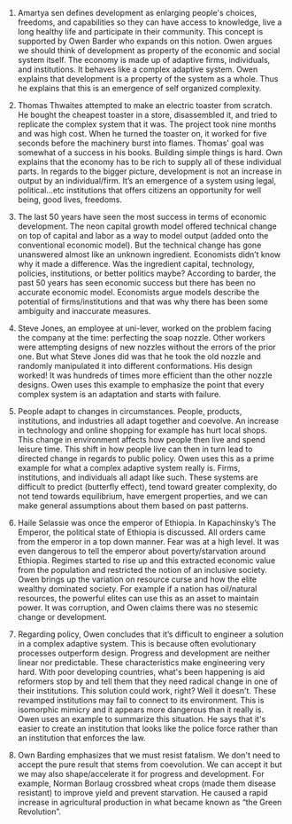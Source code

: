 1) Amartya sen defines development as enlarging people's choices, freedoms, and capabilities so they can have access to knowledge, live a long healthy life and
participate in their community. This concept is supported by Owen Barder who expands on this notion. Owen argues we should think of development as property of the
economic and social system itself. The economy is made up of adaptive firms, individuals, and institutions. It behaves like a complex adaptive system. Owen explains
that development is a property of the system as a whole. Thus he explains that this is an emergence of self organized complexity.

2) Thomas Thwaites attempted to make an electric toaster from scratch. He bought the cheapest toaster in a store, disassembled it, and tried to replicate the
complex system that it was. The project took nine months and was high cost. When he turned the toaster on, it worked for five seconds before the machinery burst
into flames. Thomas' goal was somewhat of a success in his books. Building simple things is hard. Own explains that the economy has to be rich to supply all of
these individual parts. In regards to the bigger picture, development is not an increase in output by an individual/firm. It’s an emergence of a system using legal,
political...etc institutions that offers citizens an opportunity for well being, good lives, freedoms. 

3) The last 50 years have seen the most success in terms of economic development. The neon capital growth model offered technical change on top of capital and labor
as a way to model output (added onto the conventional economic model).  But the technical change has gone unanswered almost like an unknown ingredient. Economists
didn’t know why it made a difference. Was the ingredient capital, technology, policies, institutions, or better politics maybe? According to barder, the past 50
years has seen economic success but there has been no accurate economic model. Economists argue models describe the potential of firms/institutions and that was why
there has been some ambiguity and inaccurate measures.

4) Steve Jones, an employee at uni-lever, worked on the problem facing the company at the time: perfecting the soap nozzle.  Other workers were attempting designs
of new nozzles without the errors of the prior one. But what Steve Jones did was that he took the old nozzle and randomly manipulated it into different
conformations. His design worked! It was hundreds of times more efficient than the other nozzle designs. Owen uses this example to emphasize the point that every
complex system is an adaptation and starts with failure. 

5) People adapt to changes in circumstances. People, products, institutions, and industries all adapt together and coevolve. An increase in technology and online
shopping for example has hurt local shops. This change in environment affects how people then live and spend leisure time. This shift in how people live can then in
turn lead to directed change in regards to public policy. Owen uses this as a prime example for what a complex adaptive system really is. Firms, institutions, and
individuals all adapt like such. These systems are difficult to predict (butterfly effect), tend toward greater complexity, do not tend towards equilibrium, have
emergent properties, and we can make general assumptions about them based on past patterns. 

6) Haile Selassie was once the emperor of Ethiopia. In Kapachinsky’s The Emperor, the political state of Ethiopia is discussed. All orders came from  the emperor in
a top down manner. Fear was at a high level. It was even dangerous to tell the emperor about poverty/starvation around Ethiopia. Regimes started to rise up and this
extracted economic value from the population and restricted the notion of an inclusive society. Owen brings up the variation on resource curse and how the elite
wealthy dominated society. For example if a nation has oil/natural resources, the powerful elites can use this as an asset to maintain power. It was corruption, and
Owen claims there was no stesemic change or development. 

7) Regarding policy, Owen concludes that it’s difficult to engineer a solution in a complex adaptive system. This is because often evolutionary processes outperform
design. Progress and development are neither linear nor predictable. These characteristics make engineering very hard. With poor developing countries, what's been
happening is aid reformers stop by and tell them that they need radical change in one of their institutions. This solution could work, right? Well it doesn't. These
revamped institutions may fail to connect to its environment. This is isomorphic mimicry and it appears more dangerous than it really is. Owen uses an example to
summarize this situation. He says that it's easier to create an institution that looks like the police force rather than an institution that enforces the law. 

8) Own Barding emphasizes that we must resist fatalism. We don't need to accept the pure result that stems from coevolution. We can accept it but we may also
shape/accelerate it for progress and development. For example, Norman Borlaug crossbred wheat crops (made them disease resistant) to improve yield and prevent
starvation. He caused a rapid increase in agricultural production in what became known as “the Green Revolution”.

